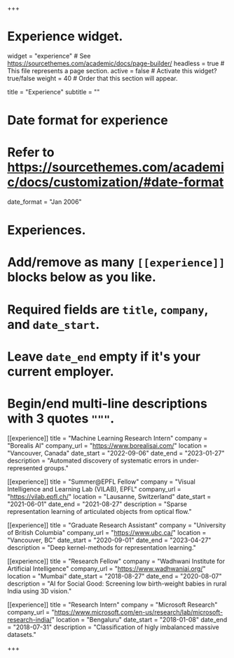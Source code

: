+++
# Experience widget.
widget = "experience"  # See https://sourcethemes.com/academic/docs/page-builder/
headless = true  # This file represents a page section.
active = false  # Activate this widget? true/false
weight = 40  # Order that this section will appear.

title = "Experience"
subtitle = ""

# Date format for experience
#   Refer to https://sourcethemes.com/academic/docs/customization/#date-format
date_format = "Jan 2006"

# Experiences.
#   Add/remove as many `[[experience]]` blocks below as you like.
#   Required fields are `title`, `company`, and `date_start`.
#   Leave `date_end` empty if it's your current employer.
#   Begin/end multi-line descriptions with 3 quotes `"""`.
[[experience]]
  title = "Machine Learning Research Intern"
  company = "Borealis AI"
  company_url = "https://www.borealisai.com/"
  location = "Vancouver, Canada"
  date_start = "2022-09-06"
  date_end = "2023-01-27"
  description = "Automated discovery of systematic errors in under-represented groups."

[[experience]]
  title = "Summer@EPFL Fellow"
  company = "Visual Intelligence and Learning Lab (VILAB), EPFL"
  company_url = "https://vilab.epfl.ch/"
  location = "Lausanne, Switzerland"
  date_start = "2021-06-01"
  date_end = "2021-08-27"
  description = "Sparse representation learning of articulated objects from optical flow."

[[experience]]
  title = "Graduate Research Assistant"
  company = "University of British Columbia"
  company_url = "https://www.ubc.ca/"
  location = "Vancouver, BC"
  date_start = "2020-09-01"
  date_end = "2023-04-27"
  description = "Deep kernel-methods for representation learning."

[[experience]]
  title = "Research Fellow"
  company = "Wadhwani Institute for Artificial Intelligence"
  company_url = "https://www.wadhwaniai.org/"
  location = "Mumbai"
  date_start = "2018-08-27"
  date_end = "2020-08-07"
  description = "AI for Social Good: Screening low birth-weight babies in rural India using 3D vision."

[[experience]]
  title = "Research Intern"
  company = "Microsoft Research"
  company_url = "https://www.microsoft.com/en-us/research/lab/microsoft-research-india/"
  location = "Bengaluru"
  date_start = "2018-01-08"
  date_end = "2018-07-31"
  description = "Classification of higly imbalanced massive datasets."

+++
